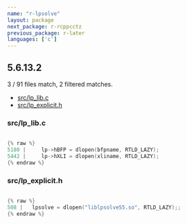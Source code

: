 ```yaml
---
name: "r-lpsolve"
layout: package
next_package: r-rcppcctz
previous_package: r-later
languages: ['c']
---
```

## 5.6.13.2
3 / 91 files match, 2 filtered matches.

 - [src/lp_lib.c](#srclp_libc)
 - [src/lp_explicit.h](#srclp_explicith)

### src/lp_lib.c

```c

{% raw %}
5180 |     lp->hBFP = dlopen(bfpname, RTLD_LAZY);
5442 |     lp->hXLI = dlopen(xliname, RTLD_LAZY);
{% endraw %}

```
### src/lp_explicit.h

```c

{% raw %}
508 |   lpsolve = dlopen("liblpsolve55.so", RTLD_LAZY);;
{% endraw %}

```